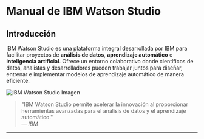 # Manual de IBM Watson Studio

## Introducción
IBM Watson Studio es una plataforma integral desarrollada por IBM para facilitar proyectos de **análisis de datos**, **aprendizaje automático** e **inteligencia artificial**. Ofrece un entorno colaborativo donde científicos de datos, analistas y desarrolladores pueden trabajar juntos para diseñar, entrenar e implementar modelos de aprendizaje automático de manera eficiente.

![IBM Watson Studio Imagen](https://ibm.github.io/watson-studio-workshop/housing-price-predictor/assets/watson_logo.png)

> "IBM Watson Studio permite acelerar la innovación al proporcionar herramientas avanzadas para el análisis de datos y el aprendizaje automático."  
> — *IBM*

---